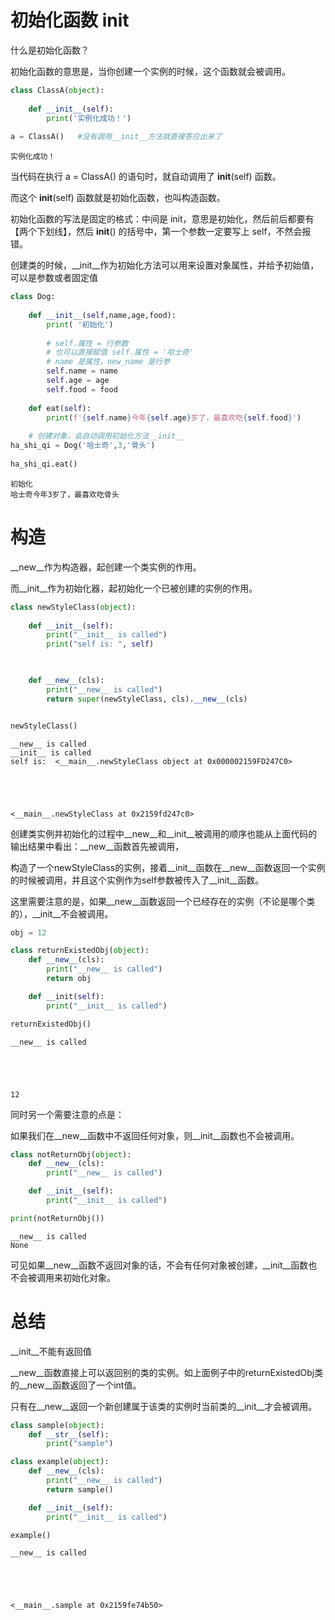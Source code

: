 # 初始化函数 __init__

什么是初始化函数？

初始化函数的意思是，当你创建一个实例的时候，这个函数就会被调用。


```python
class ClassA(object):
    
    def __init__(self):
        print('实例化成功！')
       
a = ClassA()   #没有调用__init__方法就直接答应出来了
```

    实例化成功！
    

当代码在执行 a = ClassA() 的语句时，就自动调用了 __init__(self) 函数。

而这个 __init__(self) 函数就是初始化函数，也叫构造函数。

初始化函数的写法是固定的格式：中间是 init，意思是初始化，然后前后都要有【两个下划线】，然后 __init__() 的括号中，第一个参数一定要写上 self，不然会报错。

创建类的时候，__init__作为初始化方法可以用来设置对象属性，并给予初始值，可以是参数或者固定值


```python
class Dog:
    
    def __init__(self,name,age,food):
        print( '初始化') 
    
        # self.属性 = 行参数
        # 也可以直接赋值 self.属性 = '哈士奇'
        # name 是属性，new_name 是行参
        self.name = name
        self.age = age
        self.food = food 
        
    def eat(self):
        print(f'{self.name}今年{self.age}岁了，最喜欢吃{self.food}')
            
    # 创建对象，会自动调用初始化方法__init__
ha_shi_qi = Dog('哈士奇',3,'骨头')
    
ha_shi_qi.eat()
```

    初始化
    哈士奇今年3岁了，最喜欢吃骨头
    

#  构造

__new__作为构造器，起创建一个类实例的作用。

而__init__作为初始化器，起初始化一个已被创建的实例的作用。


```python
class newStyleClass(object): 
    
    def __init__(self):
        print("__init__ is called")
        print("self is: ", self)


    
    def __new__(cls):
        print("__new__ is called")
        return super(newStyleClass, cls).__new__(cls)


newStyleClass()
```

    __new__ is called
    __init__ is called
    self is:  <__main__.newStyleClass object at 0x000002159FD247C0>
    




    <__main__.newStyleClass at 0x2159fd247c0>



创建类实例并初始化的过程中__new__和__init__被调用的顺序也能从上面代码的输出结果中看出：__new__函数首先被调用，

构造了一个newStyleClass的实例，接着__init__函数在__new__函数返回一个实例的时候被调用，并且这个实例作为self参数被传入了__init__函数。

这里需要注意的是，如果__new__函数返回一个已经存在的实例（不论是哪个类的），__init__不会被调用。


```python
obj = 12 

class returnExistedObj(object):
    def __new__(cls):
        print("__new__ is called")
        return obj

    def __init(self):
        print("__init__ is called")

returnExistedObj()
```

    __new__ is called
    




    12



同时另一个需要注意的点是：

如果我们在__new__函数中不返回任何对象，则__init__函数也不会被调用。


```python
class notReturnObj(object):
    def __new__(cls):
        print("__new__ is called")

    def __init__(self):
        print("__init__ is called")

print(notReturnObj())
```

    __new__ is called
    None
    

可见如果__new__函数不返回对象的话，不会有任何对象被创建，__init__函数也不会被调用来初始化对象。

# 总结

__init__不能有返回值

__new__函数直接上可以返回别的类的实例。如上面例子中的returnExistedObj类的__new__函数返回了一个int值。

只有在__new__返回一个新创建属于该类的实例时当前类的__init__才会被调用。


```python
class sample(object):
    def __str__(self):
        print("sample")

class example(object):
    def __new__(cls):
        print("__new__ is called")
        return sample()

    def __init__(self):
        print("__init__ is called")

example()
```

    __new__ is called
    




    <__main__.sample at 0x2159fe74b50>


